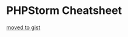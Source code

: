 PHPStorm Cheatsheet
===================

[moved to gist](https://gist.github.com/MortalFlesh/23fc19e9eac943c753b06f53e3fa05a4)
